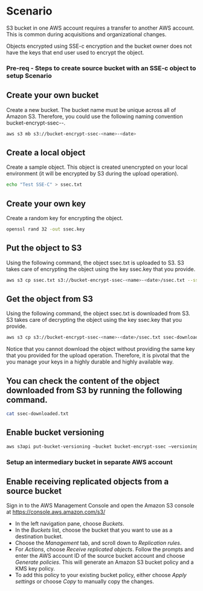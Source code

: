 # Scenario

S3 bucket in one AWS account requires a transfer to another AWS account.  This is common during acquisitions and organizational changes. 

Objects encrypted using SSE-c encryption and the bucket owner does not have the keys that end user used to encrypt the object. 

### Pre-req - Steps to create source bucket with an SSE-c object to setup Scenario 

## Create your own bucket

Create a new bucket. The bucket name must be unique across all of Amazon S3. Therefore, you could use the following naming convention bucket-encrypt-ssec-<name>-<date>.

```bash
aws s3 mb s3://bucket-encrypt-ssec-<name>-<date>
```


## Create a local object

Create a sample object. This object is created unencrypted on your local environment (it will be encrypted by S3 during the upload operation).

```bash
echo "Test SSE-C" > ssec.txt
```


## Create your own key

Create a random key for encrypting the object.

```bash
openssl rand 32 -out ssec.key
```


## Put the object to S3

Using the following command, the object ssec.txt is uploaded to S3. S3 takes care of encrypting the object using the key ssec.key that you provide.

```bash
aws s3 cp ssec.txt s3://bucket-encrypt-ssec-<name>-<date>/ssec.txt --sse-c AES256 --sse-c-key fileb://ssec.key
```


## Get the object from S3

Using the following command, the object ssec.txt is downloaded from S3. S3 takes care of decrypting the object using the key ssec.key that you provide.

```bash
aws s3 cp s3://bucket-encrypt-ssec-<name>-<date>/ssec.txt ssec-downloaded.txt --sse-c AES256 --sse-c-key fileb://ssec.key
 ```
 
Notice that you cannot download the object without providing the same key that you provided for the upload operation. Therefore, it is pivotal that the you manage your keys in a highly durable and highly available way.

 ## You can check the content of the object downloaded from S3 by running the following command.

```bash
cat ssec-downloaded.txt
```


## Enable bucket versioning

```bash
aws s3api put-bucket-versioning —bucket bucket-encrypt-ssec —versioning-configuration Status=Enabled
```

### Setup an intermediary bucket in separate AWS account 
 
 
 
## Enable receiving replicated objects from a source bucket

Sign in to the AWS Management Console and open the Amazon S3 console at https://console.aws.amazon.com/s3/

* In the left navigation pane, choose *Buckets*.
* In the *Buckets* list, choose the bucket that you want to use as a destination bucket.
* Choose the *Management* tab, and scroll down to *Replication rules*.
* For *Actions*, choose *Receive replicated objects*. 
    Follow the prompts and enter the AWS account ID of the source bucket account and choose *Generate policies*. This will generate an Amazon S3 bucket policy and a KMS key policy.
* To add this policy to your existing bucket policy, either choose *Apply settings* or choose *Copy* to manually copy the changes.

